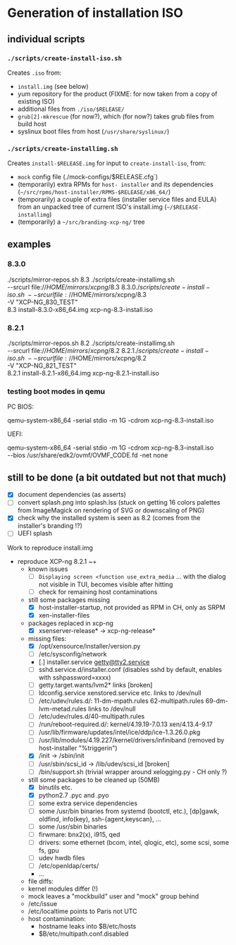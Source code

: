 # Generation of installation ISO

## individual scripts

### `./scripts/create-install-iso.sh`

Creates `.iso` from:
- `install.img` (see below)
- yum repository for the product (FIXME: for now taken from a copy of existing ISO)
- additional files from `./iso/$RELEASE/`
- `grub[2]-mkrescue` (for now?), which (for now?) takes grub files from build host
- syslinux boot files from host (`/usr/share/syslinux/`)

### `./scripts/create-installimg.sh`

Creates `install-$RELEASE.img` for input to `create-install-iso`, from:
- `mock` config file (./mock-configs/$RELEASE.cfg`)
- (temporarily) extra RPMs for `host- installer` and its dependencies
  (`~/src/rpms/host-installer/RPMS-$RELEASE/x86_64/`)
- (temporarily) a couple of extra files (installer service files and
  EULA) from an unpacked tree of current ISO's install.img
  (`~/$RELEASE-installimg`)
- (temporarily) a `~/src/branding-xcp-ng/` tree


## examples

### 8.3.0

 ./scripts/mirror-repos.sh 8.3
 ./scripts/create-installimg.sh \
     --srcurl file://$HOME/mirrors/xcpng/8.3 \
     8.3.0
 ./scripts/create-install-iso.sh \
     --srcurl file://$HOME/mirrors/xcpng/8.3 \
     -V "XCP-NG_830_TEST" \
     8.3 install-8.3.0-x86_64.img xcp-ng-8.3-install.iso

### 8.2.1

 ./scripts/mirror-repos.sh 8.2
 ./scripts/create-installimg.sh \
     --srcurl file://$HOME/mirrors/xcpng/8.2 \
     8.2.1
 ./scripts/create-install-iso.sh \
     --srcurl file://$HOME/mirrors/xcpng/8.2 \
     -V "XCP-NG_821_TEST" \
     8.2.1 install-8.2.1-x86_64.img xcp-ng-8.2.1-install.iso

### testing boot modes in qemu

PC BIOS:

 qemu-system-x86_64 -serial stdio -m 1G -cdrom xcp-ng-8.3-install.iso

UEFI:

 qemu-system-x86_64 -serial stdio -m 1G -cdrom xcp-ng-8.3-install.iso \
   --bios /usr/share/edk2/ovmf/OVMF_CODE.fd -net none


## still to be done (a bit outdated but not that much)

* [x] document dependencies (as asserts)
* [ ] convert splash.png into splash.lss (stuck on getting 16 colors palettes from ImageMagick
  on rendering of SVG or downscaling of PNG)
* [x] check why the installed system is seen as 8.2 (comes from the installer's branding !?)
* [ ] UEFI splash

Work to reproduce install.img

* reproduce XCP-ng 8.2.1 ~+
  * known issues
    - [ ] `Displaying screen <function use_extra_media` ... with the dialog not visible
          in TUI, becomes visible after hitting <TAB>
    - [ ] check for remaining host contaminations
  * still some packages missing
    - [x] host-installer-startup, not provided as RPM in CH, only as SRPM
    - [x] xen-installer-files
  * packages replaced in xcp-ng
    - [x] xsenserver-release* -> xcp-ng-release*
  * missing files:
    - [x] /opt/xensource/installer/version.py
    - [ ] /etc/sysconfig/network
    - [.] installer.service getty@tty2.service
    - [ ] sshd.service.d/installer.conf (disables sshd by default, enables with sshpassword=xxxx)
    - [ ] getty.target.wants/lvm2* links [broken]
    - [ ] ldconfig.service xenstored.service etc. links to /dev/null
    - [ ] /etc/udev/rules.d/: 11-dm-mpath.rules 62-multipath.rules 69-dm-lvm-metad.rules links to /dev/null
    - [ ] /etc/udev/rules.d/40-multipath.rules
    - [ ] /run/reboot-required.d/: kernel/4.19.19-7.0.13 xen/4.13.4-9.17
    - [ ] /usr/lib/firmware/updates/intel/ice/ddp/ice-1.3.26.0.pkg
    - [ ] /usr/lib/modules/4.19.227/kernel/drivers/infiniband (removed by host-installer "%triggerin")
    - [x] /init -> /sbin/init
    - [ ] /usr/sbin/scsi_id -> /lib/udev/scsi_id [broken]
    - [ ] /bin/support.sh (trivial wrapper around xelogging.py - CH only ?)
  * still some packages to be cleaned up (50MB)
    - [x] binutils etc.
    - [x] python2.7 .pyc and .pyo
    - [ ] some extra service dependencies
    - [ ] some /usr/bin binaries from systemd (bootctl, etc.), [dp]gawk, oldfind, info(key), ssh-{agent,keyscan}, ...
    - [ ] some /usr/sbin binaries
    - [ ] firwmare: bnx2(x), i915, qed
    - [ ] drivers: some ethernet (bcom, intel, qlogic, etc), some scsi, some fs, gpu
    - [ ] udev hwdb files
    - [ ] /etc/openldap/certs/
    - ...
  * file diffs:
   * kernel modules differ (!)
   * mock leaves a "mockbuild" user and "mock" group behind
   * /etc/issue
   * /etc/localtime points to Paris not UTC
   * host contamination:
     * hostname leaks into $B/etc/hosts
     * $B/etc/multipath.conf.disabled

